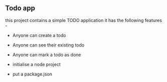 ## Todo app
this project contains a simple TODO application 
it has the following features -
-  Anyone can create a todo
-  Anyone can see their existing todo
- Anyone can mark a todo as done

- initialise a node project
- put a  package.json